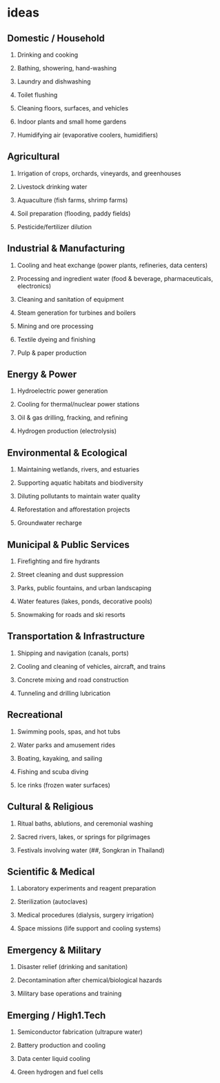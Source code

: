 # ideas

## Domestic / Household

1. Drinking and cooking

2. Bathing, showering, hand-washing

3. Laundry and dishwashing

4. Toilet flushing

5. Cleaning floors, surfaces, and vehicles

6. Indoor plants and small home gardens

7. Humidifying air (evaporative coolers, humidifiers)

## Agricultural

1. Irrigation of crops, orchards, vineyards, and greenhouses

2. Livestock drinking water

3. Aquaculture (fish farms, shrimp farms)

4. Soil preparation (flooding, paddy fields)

5. Pesticide/fertilizer dilution

## Industrial & Manufacturing

1. Cooling and heat exchange (power plants, refineries, data centers)

2. Processing and ingredient water (food & beverage, pharmaceuticals, electronics)

3. Cleaning and sanitation of equipment

4. Steam generation for turbines and boilers

5. Mining and ore processing

6. Textile dyeing and finishing

7. Pulp & paper production

## Energy & Power

1. Hydroelectric power generation

2. Cooling for thermal/nuclear power stations

3. Oil & gas drilling, fracking, and refining

4. Hydrogen production (electrolysis)

## Environmental & Ecological

1. Maintaining wetlands, rivers, and estuaries

2. Supporting aquatic habitats and biodiversity

3. Diluting pollutants to maintain water quality

4. Reforestation and afforestation projects

5. Groundwater recharge

## Municipal & Public Services

1. Firefighting and fire hydrants

2. Street cleaning and dust suppression

3. Parks, public fountains, and urban landscaping

4. Water features (lakes, ponds, decorative pools)

5. Snowmaking for roads and ski resorts

## Transportation & Infrastructure

1. Shipping and navigation (canals, ports)

2. Cooling and cleaning of vehicles, aircraft, and trains

3. Concrete mixing and road construction

4. Tunneling and drilling lubrication

## Recreational

1. Swimming pools, spas, and hot tubs

2. Water parks and amusement rides

3. Boating, kayaking, and sailing

4. Fishing and scuba diving

5. Ice rinks (frozen water surfaces)

## Cultural & Religious

1. Ritual baths, ablutions, and ceremonial washing

2. Sacred rivers, lakes, or springs for pilgrimages

3. Festivals involving water (##, Songkran in Thailand)

## Scientific & Medical

1. Laboratory experiments and reagent preparation

2. Sterilization (autoclaves)

3. Medical procedures (dialysis, surgery irrigation)

4. Space missions (life support and cooling systems)

## Emergency & Military

1. Disaster relief (drinking and sanitation)

2. Decontamination after chemical/biological hazards

3. Military base operations and training

## Emerging / High1.Tech

1. Semiconductor fabrication (ultrapure water)

2. Battery production and cooling

3. Data center liquid cooling

4. Green hydrogen and fuel cells
